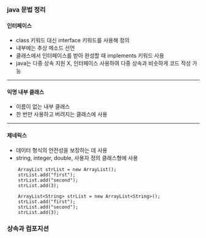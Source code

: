 ### java 문법 정리

#### 인터페이스
- class 키워드 대신 interface 키워드를 사용해 정의
- 내부에는 추상 메소드 선언
- 클래스에서 인터페이스를 받아 완성할 때 implements 키워드 사용
- java는 다중 상속 지원 X, 인터페이스 사용하여 다중 상속과 비슷하게 코드 작성 가능

******

#### 익명 내부 클래스
- 이름이 없는 내부 클래스
- 한 번만 사용하고 버려지는 클래스에 사용

******

#### 제네릭스
- 데이터 형식의 안전성을 보장하는 데 사용
- string, integer, double, 사용자 정의 클래스형에 사용

```
    ArrayList strList = new ArrayList();
    strList.add("first");
    strList.add("second");
    strList.add(3);
```

```
    ArrayList<String> strList = new ArrayList<String>();
    strList.add("first");
    strList.add("second");
    strList.add(3);
```

### 상속과 컴포지션
